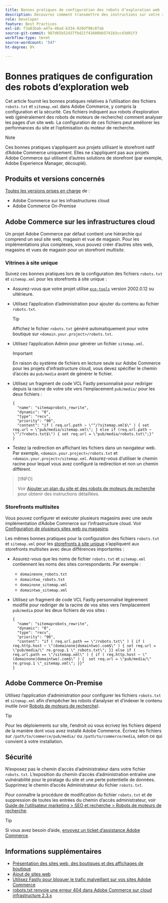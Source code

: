 ```yaml
---
title: Bonnes pratiques de configuration des robots d’exploration web
description: Découvrez comment transmettre des instructions sur votre site Adobe Commerce à des robots d’exploration web à l’aide de fichiers « robots.txt » et « sitemap.xml ».
role: Developer
feature: Best Practices
exl-id: f3a81bab-a47a-46ad-b334-920df98c87ab
source-git-commit: 987d65b52437fbd21f41600bb5741b3cc43d01f3
workflow-type: tm+mt
source-wordcount: '547'
ht-degree: 0%

---
```



# Bonnes pratiques de configuration des robots d’exploration web

Cet article fournit les bonnes pratiques relatives à l’utilisation des fichiers `robots.txt` et `sitemap.xml` dans Adobe Commerce, y compris la configuration et la sécurité. Ces fichiers indiquent aux robots d’exploration web (généralement des robots de moteurs de recherche) comment analyser les pages d’un site web. La configuration de ces fichiers peut améliorer les performances du site et l’optimisation du moteur de recherche.

>[!NOTE]
>
>Ces bonnes pratiques s’appliquent aux projets utilisant le storefront natif d’Adobe Commerce uniquement. Elles ne s’appliquent pas aux projets Adobe Commerce qui utilisent d’autres solutions de storefront (par exemple, Adobe Experience Manager, découplé).

## Produits et versions concernés

[Toutes les versions prises en charge](../../../release/versions.md) de :

- Adobe Commerce sur les infrastructures cloud
- Adobe Commerce On-Premise

## Adobe Commerce sur les infrastructures cloud

Un projet Adobe Commerce par défaut contient une hiérarchie qui comprend un seul site web, magasin et vue de magasin. Pour les implémentations plus complexes, vous pouvez créer d’autres sites web, magasins et vues de magasin pour un storefront _multisite_.

### Vitrines à site unique

Suivez ces bonnes pratiques lors de la configuration des fichiers `robots.txt` et `sitemap.xml` pour les storefronts à site unique :

- Assurez-vous que votre projet utilise [`ece-tools`](https://experienceleague.adobe.com/en/docs/commerce-cloud-service/user-guide/release-notes/ece-tools-package) version 2002.0.12 ou ultérieure.
- Utilisez l’application d’administration pour ajouter du contenu au fichier `robots.txt`.

  >[!TIP]
  >
  >Affichez le fichier `robots.txt` généré automatiquement pour votre boutique sur `<domain.your.project>/robots.txt`.

- Utilisez l’application Admin pour générer un fichier `sitemap.xml`.

  >[!IMPORTANT]
  >
  >En raison du système de fichiers en lecture seule sur Adobe Commerce pour les projets d’infrastructure cloud, vous devez spécifier le chemin d’accès au `pub/media` avant de générer le fichier.

- Utilisez un fragment de code VCL Fastly personnalisé pour rediriger depuis la racine de votre site vers l’emplacement `pub/media/` pour les deux fichiers :

  ```vcl
  {
    "name": "sitemaprobots_rewrite",
    "dynamic": "0",
    "type": "recv",
    "priority": "90",
    "content": "if ( req.url.path ~ \"^/?sitemap.xml$\" ) { set req.url = \"pub/media/sitemap.xml\"; } else if (req.url.path ~ \"^/?robots.txt$\") { set req.url = \"pub/media/robots.txt\";}"
  }
  ```

- Testez la redirection en affichant les fichiers dans un navigateur web. Par exemple, `<domain.your.project>/robots.txt` et `<domain.your.project>/sitemap.xml`. Assurez-vous d’utiliser le chemin racine pour lequel vous avez configuré la redirection et non un chemin différent.

>[!INFO]
>
>Voir [Ajouter un plan du site et des robots de moteurs de recherche](https://experienceleague.adobe.com/en/docs/commerce-cloud-service/user-guide/configure-store/robots-sitemap) pour obtenir des instructions détaillées.


### Storefronts multisites

Vous pouvez configurer et exécuter plusieurs magasins avec une seule implémentation d’Adobe Commerce sur l’infrastructure cloud. Voir [Configuration de plusieurs sites web ou magasins](https://experienceleague.adobe.com/en/docs/commerce-cloud-service/user-guide/configure-store/multiple-sites).

Les mêmes bonnes pratiques pour la configuration des fichiers `robots.txt` et `sitemap.xml` pour les [storefronts à site unique](#single-site-storefronts) s’appliquent aux storefronts multisites avec deux différences importantes :

- Assurez-vous que les noms de fichier `robots.txt` et `sitemap.xml` contiennent les noms des sites correspondants. Par exemple :
   - `domaineone_robots.txt`
   - `domaintwo_robots.txt`
   - `domainone_sitemap.xml`
   - `domaintwo_sitemap.xml`

- Utilisez un fragment de code VCL Fastly personnalisé légèrement modifié pour rediriger de la racine de vos sites vers l’emplacement `pub/media` pour les deux fichiers de vos sites :

  ```vcl
  {
    "name": "sitemaprobots_rewrite",
    "dynamic": "0",
    "type": "recv",
    "priority": "90",
    "content": "if ( req.url.path == \"/robots.txt\" ) { if ( req.http.host ~ \"(domainone|domaintwo).com$\" ) { set req.url = \"pub/media/\" re.group.1 \"_robots.txt\"; }} else if ( req.url.path == \"/sitemap.xml\" ) { if ( req.http.host ~ \"(domainone|domaintwo).com$\" ) {  set req.url = \"pub/media/\" re.group.1 \"_sitemap.xml\"; }}"
  }
  ```

## Adobe Commerce On-Premise

Utilisez l’application d’administration pour configurer les fichiers `robots.txt` et `sitemap.xml` afin d’empêcher les robots d’analyser et d’indexer le contenu inutile (voir [Robots de moteurs de recherche](https://experienceleague.adobe.com/docs/commerce-admin/marketing/seo/seo-overview.html#search-engine-robots)).

>[!TIP]
>
>Pour les déploiements sur site, l’endroit où vous écrivez les fichiers dépend de la manière dont vous avez installé Adobe Commerce. Écrivez les fichiers sur `/path/to/commerce/pub/media/` ou `/path/to/commerce/media`, selon ce qui convient à votre installation.

## Sécurité

N’exposez pas le chemin d’accès d’administrateur dans votre fichier `robots.txt`. L’exposition du chemin d’accès d’administration entraîne une vulnérabilité pour le piratage du site et une perte potentielle de données. Supprimez le chemin d’accès Administrateur du fichier `robots.txt`.

Pour connaître la procédure de modification du fichier `robots.txt` et de suppression de toutes les entrées du chemin d’accès administrateur, voir [Guide de l’utilisateur marketing > SEO et recherche > Robots de moteurs de recherche](https://experienceleague.adobe.com/docs/commerce-admin/marketing/seo/seo-overview.html#search-engine-robots).

>[!TIP]
>
>Si vous avez besoin d’aide, [envoyez un ticket d’assistance Adobe Commerce](https://experienceleague.adobe.com/docs/commerce-knowledge-base/kb/help-center-guide/magento-help-center-user-guide.html#submit-ticket).

## Informations supplémentaires

- [Présentation des sites web, des boutiques et des affichages de boutique](https://experienceleague.adobe.com/en/docs/commerce-cloud-service/user-guide/configure-store/best-practices)
- [Ajout de sites web](https://experienceleague.adobe.com/en/docs/commerce-admin/stores-sales/site-store/stores#add-websites)
- [Utilisez Fastly pour bloquer le trafic malveillant sur vos sites Adobe Commerce](https://experienceleague.adobe.com/en/docs/commerce-cloud-service/user-guide/cdn/custom-vcl-snippets/fastly-vcl-blocking)
- [robots.txt renvoie une erreur 404 dans Adobe Commerce sur cloud infrastructure 2.3.x](https://experienceleague.adobe.com/docs/commerce-knowledge-base/kb/troubleshooting/miscellaneous/robots.txt-gives-404-error-magento-commerce-cloud-2.3.x.html)
